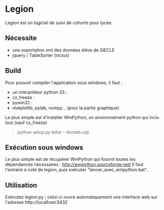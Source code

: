 # Legion

Legion est un logiciel de suivi de cohorte pour lycée.

## Nécessite
* une exportation xml des données élève de SIECLE
* jquery / TableSorter (inclus)

## Build
Pour pouvoir compiler l'application sous windows, il faut :
* un interpréteur python 33 :
* cx\_freeze : 
* pywin32 : 
* matplotlib, pylab, numpy... (pour la partie graphique)

Le plus simple est d'installer WinPython, un environnement python qui inclu tout (sauf cx\_freeze)

> python setup.py bdist --format=zip

## Exécution sous windows
Le plus simple est de récupérer WinPython qui fournit toutes les dépendances nécessaires : http://winpython.sourceforge.net/
Il faut l'extraire à coté de legion, puis exécuter "lancer_avec_winpython.bat".

## Utilisation
Exécutez legion.py ; celui-ci ouvre automatiquement une interface web sur l'adresse http://localhost:5432
